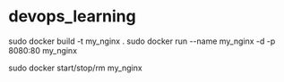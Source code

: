 # devops_learning

sudo docker build -t my_nginx .
sudo docker run --name my_nginx -d -p 8080:80 my_nginx

sudo docker start/stop/rm my_nginx
